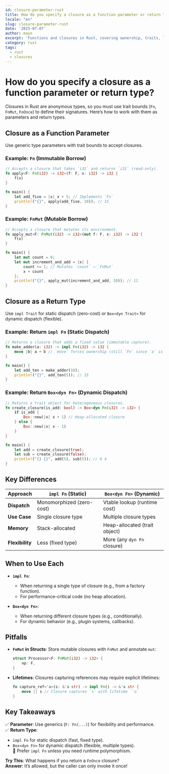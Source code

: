 ```yaml
---
id: closure-parameter-rust
title: How do you specify a closure as a function parameter or return type?
locale: "en"
slug: closure-parameter-rust
date: '2025-07-07'
author: mayo
excerpt: 'Functions and closures in Rust, covering ownership, traits, lifetimes'
category: rust
tags:
  - rust
  - closures
---
```


# How do you specify a closure as a function parameter or return type?

Closures in Rust are anonymous types, so you must use trait bounds (`Fn`, `FnMut`, `FnOnce`) to define their signatures. Here’s how to work with them as parameters and return types.

## Closure as a Function Parameter

Use generic type parameters with trait bounds to accept closures.

### Example: `Fn` (Immutable Borrow)

```rust
// Accepts a closure that takes `i32` and returns `i32` (read-only).
fn apply<F: Fn(i32) -> i32>(f: F, x: i32) -> i32 {
    f(x)
}

fn main() {
    let add_five = |x| x + 5; // Implements `Fn`
    println!("{}", apply(add_five, 10)); // 15
}
```

### Example: `FnMut` (Mutable Borrow)

```rust
// Accepts a closure that mutates its environment.
fn apply_mut<F: FnMut(i32) -> i32>(mut f: F, x: i32) -> i32 {
    f(x)
}

fn main() {
    let mut count = 0;
    let mut increment_and_add = |x| {
        count += 1; // Mutates `count` → `FnMut`
        x + count
    };
    println!("{}", apply_mut(increment_and_add, 10)); // 11
}
```

## Closure as a Return Type

Use `impl Trait` for static dispatch (zero-cost) or `Box<dyn Trait>` for dynamic dispatch (flexible).

### Example: Return `impl Fn` (Static Dispatch)

```rust
// Returns a closure that adds a fixed value (immutable capture).
fn make_adder(a: i32) -> impl Fn(i32) -> i32 {
    move |b| a + b // `move` forces ownership (still `Fn` since `a` is read-only)
}

fn main() {
    let add_ten = make_adder(10);
    println!("{}", add_ten(5)); // 15
}
```

### Example: Return `Box<dyn Fn>` (Dynamic Dispatch)

```rust
// Returns a trait object for heterogeneous closures.
fn create_closure(is_add: bool) -> Box<dyn Fn(i32) -> i32> {
    if is_add {
        Box::new(|x| x + 1) // Heap-allocated closure
    } else {
        Box::new(|x| x - 1)
    }
}

fn main() {
    let add = create_closure(true);
    let sub = create_closure(false);
    println!("{} {}", add(5), sub(5)); // 6 4
}
```

## Key Differences

| Approach            | `impl Fn` (Static)         | `Box<dyn Fn>` (Dynamic)    |
|---------------------|----------------------------|----------------------------|
| **Dispatch**        | Monomorphized (zero-cost)  | Vtable lookup (runtime cost) |
| **Use Case**        | Single closure type        | Multiple closure types     |
| **Memory**          | Stack-allocated            | Heap-allocated (trait object) |
| **Flexibility**     | Less (fixed type)          | More (any `dyn Fn` closure) |

## When to Use Each

- **`impl Fn`**:
  - When returning a single type of closure (e.g., from a factory function).
  - For performance-critical code (no heap allocation).

- **`Box<dyn Fn>`**:
  - When returning different closure types (e.g., conditionally).
  - For dynamic behavior (e.g., plugin systems, callbacks).

## Pitfalls

- **`FnMut` in Structs**: Store mutable closures with `FnMut` and annotate `mut`:
  ```rust
  struct Processor<F: FnMut(i32) -> i32> {
      op: F,
  }
  ```

- **Lifetimes**: Closures capturing references may require explicit lifetimes:
  ```rust
  fn capture_ref<'a>(s: &'a str) -> impl Fn() -> &'a str {
      move || s // Closure captures `s` with lifetime `'a`
  }
  ```

## Key Takeaways

✅ **Parameter**: Use generics (`F: Fn(...)`) for flexibility and performance.  
✅ **Return Type**:  
- `impl Fn` for static dispatch (fast, fixed type).  
- `Box<dyn Fn>` for dynamic dispatch (flexible, multiple types).  
🚀 Prefer `impl Fn` unless you need runtime polymorphism.

**Try This**: What happens if you return a `FnOnce` closure?  
**Answer**: It’s allowed, but the caller can only invoke it once!
